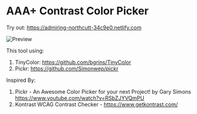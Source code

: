 # AAA+ Contrast Color Picker

Try out:  https://admiring-northcutt-34c9e0.netlify.com


![Preview](http://i64.tinypic.com/2md48bt.jpg)


This tool using:
1. TinyColor: https://github.com/bgrins/TinyColor
2. Pickr: https://github.com/Simonwep/pickr

Inspired By:
1. Pickr - An Awesome Color Picker for your next Project!  by Gary Simons https://www.youtube.com/watch?v=RSbZJYVQmPU
2. Kontrast WCAG Contrast Checker - https://www.getkontrast.com/
